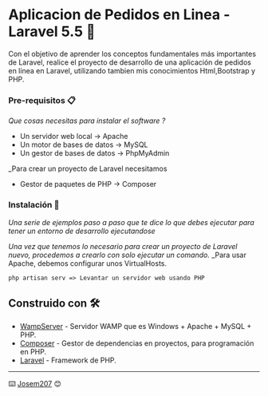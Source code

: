 # Aplicacion de Pedidos en Linea - Laravel 5.5 🚀

Con el objetivo de aprender los conceptos fundamentales más importantes de Laravel, realice el proyecto de desarrollo de una aplicación de pedidos en línea en Laravel, utilizando tambien mis conocimientos Html,Bootstrap y PHP.

### Pre-requisitos 📋

_Que cosas necesitas para instalar el software ?_

- Un servidor web local -> Apache
- Un motor de bases de datos -> MySQL 
- Un gestor de bases de datos -> PhpMyAdmin

_Para crear un proyecto de Laravel necesitamos
- Gestor de paquetes de PHP -> Composer

### Instalación 🔧

_Una serie de ejemplos paso a paso que te dice lo que debes ejecutar para tener un entorno de desarrollo ejecutandose_

_Una vez que tenemos lo necesario para crear un proyecto de Laravel nuevo, procedemos a crearlo con solo ejecutar un comando._
_Para usar Apache, debemos configurar unos VirtualHosts.

```
php artisan serv => Levantar un servidor web usando PHP
```

## Construido con 🛠️

* [WampServer](https://www.wampserver.com) - Servidor WAMP que es Windows + Apache + MySQL + PHP.
* [Composer](https://getcomposer.org/download/) - Gestor de dependencias en proyectos, para programación en PHP.
* [Laravel](https://laravel.com) - Framework de PHP.


---
⌨️ [Josem207](https://github.com/josem207) 😊
